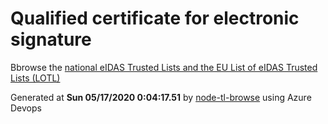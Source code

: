# Qualified certificate for electronic signature 
 Bbrowse the [national eIDAS Trusted Lists and the EU List of eIDAS Trusted Lists (LOTL)](https://webgate.ec.europa.eu/tl-browser/#/) 
 
 
Generated at **Sun 05/17/2020  0:04:17.51** by [node-tl-browse](https://github.com/ymedlop/node-tl-browser) using Azure Devops 
